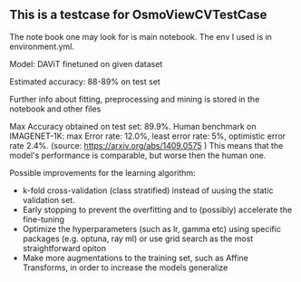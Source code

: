 ## This is a testcase for OsmoViewCVTestCase ##

The note book one may look for is main notebook.
The env I used is in environment.yml.

Model: DAViT finetuned on given dataset

Estimated accuracy: 88-89% on test set

Further info about fitting, preprocessing and mining is stored in the notebook and other files

Max Accuracy obtained on test set: 89.9%.
Human benchmark on IMAGENET-1K: max Error rate: 12.0%, least error rate: 5%, optimistic error rate 2.4%. (source: https://arxiv.org/abs/1409.0575 ) 
This means that the model's performance is comparable, but worse then the human one.

Possible improvements for the learning algorithm:
* k-fold cross-validation (class stratified) instead of uusing the static validation set.
* Early stopping to prevent the overfitting and to (possibly) accelerate the fine-tuning
* Optimize the hyperparameters (such as lr, gamma etc) using specific packages (e.g. optuna, ray ml) or use grid search as the most straightforward opiton
* Make more augmentations to the training set, such as Affine Transforms, in order to increase the models generalize

